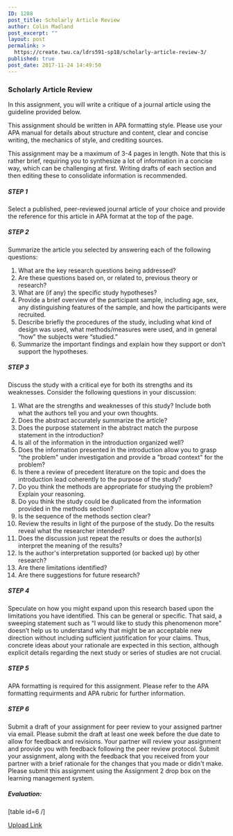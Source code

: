```yaml
---
ID: 1288
post_title: Scholarly Article Review
author: Colin Madland
post_excerpt: ""
layout: post
permalink: >
  https://create.twu.ca/ldrs591-sp18/scholarly-article-review-3/
published: true
post_date: 2017-11-24 14:49:50
---
```

<h3>Scholarly Article Review</h3>

In this assignment, you will write a critique of a journal article using the guideline provided below.

This assignment should be written in APA formatting style. Please use your APA manual for details about structure and content, clear and concise writing, the mechanics of style, and crediting sources.

This assignment may be a maximum of 3-4 pages in length. Note that this is rather brief, requiring you to synthesize a lot of information in a concise way, which can be challenging at first. Writing drafts of each section and then editing these to consolidate information is recommended.

<h5><strong>STEP 1</strong></h5>

Select a published, peer-reviewed journal article of your choice and provide the reference for this article in APA format at the top of the page.

<h5><strong>STEP 2</strong></h5>

Summarize the article you selected by answering each of the following questions:

<ol>
    <li>What are the key research questions being addressed?</li>
    <li>Are these questions based on, or related to, previous theory or research?</li>
    <li>What are (if any) the specific study hypotheses?</li>
    <li>Provide a brief overview of the participant sample, including age, sex, any distinguishing features of the sample, and how the participants were recruited.</li>
    <li>Describe briefly the procedures of the study, including what kind of design was used, what methods/measures were used, and in general “how” the subjects were “studied.”</li>
    <li>Summarize the important findings and explain how they support or don’t support the hypotheses.</li>
</ol>

<h5><strong>STEP 3</strong></h5>

Discuss the study with a critical eye for both its strengths and its weaknesses. Consider the following questions in your discussion:

<ol>
    <li>What are the strengths and weaknesses of this study? Include both what the authors tell you and your own thoughts.</li>
    <li>Does the abstract accurately summarize the article?</li>
    <li>Does the purpose statement in the abstract match the purpose statement in the introduction?</li>
    <li>Is all of the information in the introduction organized well?</li>
    <li>Does the information presented in the introduction allow you to grasp "the problem" under investigation and provide a "broad context" for the problem?</li>
    <li>Is there a review of precedent literature on the topic and does the introduction lead coherently to the purpose of the study?</li>
    <li>Do you think the methods are appropriate for studying the problem? Explain your reasoning.</li>
    <li>Do you think the study could be duplicated from the information provided in the methods section?</li>
    <li>Is the sequence of the methods section clear?</li>
    <li>Review the results in light of the purpose of the study. Do the results reveal what the researcher intended?</li>
    <li>Does the discussion just repeat the results or does the author(s) interpret the meaning of the results?</li>
    <li>Is the author's interpretation supported (or backed up) by other research?</li>
    <li>Are there limitations identified?</li>
    <li>Are there suggestions for future research?</li>
</ol>

<h5><strong>STEP 4</strong></h5>

Speculate on how you might expand upon this research based upon the limitations you have identified. This can be general or specific. That said, a sweeping statement such as “I would like to study this phenomenon more” doesn’t help us to understand why that might be an acceptable new direction without including sufficient justification for your claims. Thus, concrete ideas about your rationale are expected in this section, although explicit details regarding the next study or series of studies are not crucial.

<h5><strong>STEP 5</strong></h5>

APA formatting is required for this assignment. Please refer to the APA formatting requirments and APA rubric for further information.

<h5><strong>STEP 6</strong></h5>

Submit a draft of your assignment for peer review to your assigned partner via email. Please submit the draft at least one week before the due date to allow for feedback and revisions. Your partner will review your assignment and provide you with feedback following the peer review protocol. Submit your assignment, along with the feedback that you received from your partner with a brief rationale for the changes that you made or didn't make. Please submit this assignment using the Assignment 2 drop box on the learning management system.

<h5>Evaluation:</h5>

[table id=6 /]

<!--themify_builder_static--><a href="https://create.twu.ca/ldrs591-sp18/lessons/scholarly-article-review/" > Upload Link </a><!--/themify_builder_static-->